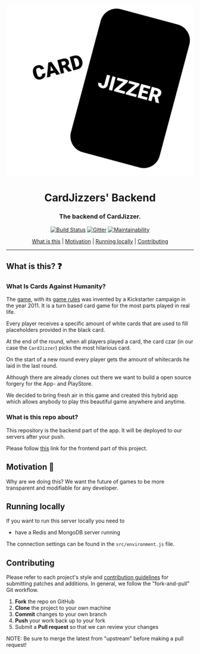 <div align="center">
    <img src="./res/logo.svg">
    <h1>CardJizzers' Backend</h1>
    <h3>The backend of CardJizzer.</h3>
</div>

<div align="center">
    
[![Build Status](https://travis-ci.com/CardJizzerApp/CardJizzerBackend.svg?branch=master)](https://travis-ci.com/CardJizzerApp/CardJizzerBackend)
[![Gitter](https://badges.gitter.im/CardJizzerApp/community.svg)](https://gitter.im/CardJizzerApp/community?utm_source=badge&utm_medium=badge&utm_campaign=pr-badge)
[![Maintainability](https://api.codeclimate.com/v1/badges/dc12b4b5b1070a4b63e7/maintainability)](https://codeclimate.com/github/CardJizzerApp/CardJizzerBackend/maintainability)

</div>

<div align="center">

[What is this](#what-is-this?-:question:) | 
[Motivation](#motivation-:100:) | 
[Running locally](#running-locally) | 
[Contributing](#contributing)

</div>
<hr/>

## What is this? :question:
### What Is Cards Against Humanity?
The [game][cards-against-humanity], with its [game rules][game-rules] was invented by a Kickstarter campaign in the year 2011.
It is a turn based card game for the most parts played in real life.

Every player receives a specific amount of white cards that are used to fill placeholders provided in the black card.

At the end of the round, when all players played a card, the card czar (in our case the `CardJizzer`) picks the most hilarious card.

On the start of a new round every player gets the amount of whitecards he laid in the last round.

Although there are already clones out there we want to build a open source forgery for the App- and PlayStore. 

We decided to bring fresh air in this game and created this hybrid app which allows anybody to play
this beautiful game anywhere and anytime.

### What is this repo about?
This repository is the backend part of the app. It will be deployed to our servers after your push.

Please follow [this][frontend] link for the frontend part of this project.

## Motivation :100:
Why are we doing this? We want the future of games to be more transparent and modifiable for any developer.

## Running locally
If you want to run this server locally you need to
- have a Redis and MongoDB server running

The connection settings can be found in the `src/environment.js` file.

## Contributing
Please refer to each project's style and [contribution guidelines](CONTRIBUTING.md) for submitting patches and additions. In general, we follow the "fork-and-pull" Git workflow.
 1. **Fork** the repo on GitHub
 2. **Clone** the project to your own machine
 3. **Commit** changes to your own branch
 4. **Push** your work back up to your fork
 5. Submit a **Pull request** so that we can review your changes

NOTE: Be sure to merge the latest from "upstream" before making a pull request!


[cards-against-humanity]: https://cardsagainsthumanity.com/
[game-rules]: http://s3.amazonaws.com/cah/CAH_Rules.pdf
[frontend]: https://github.com/CardJizzerApp/CardJizzerFrontend